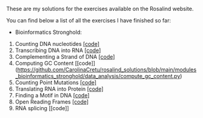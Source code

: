 These are my solutions for the exercises available on the Rosalind website.

You can find below a list of all the exercises I have finished so far:

- Bioinformatics Stronghold:

1. Counting DNA nucleotides [[code]](https://github.com/CarolinaCretu/rosalind_solutions/blob/main/modules_bioinformatics_stronghold/data_analysis/counting_DNA_nucleotides.py)
2. Transcribing DNA into RNA [[code]](https://github.com/CarolinaCretu/rosalind_solutions/blob/main/modules_bioinformatics_stronghold/data_analysis/transcribing_DNA_into_mRNA.py)
3. Complementing a Strand of DNA [[code]](https://github.com/CarolinaCretu/rosalind_solutions/blob/main/modules_bioinformatics_stronghold/data_analysis/complementing_DNA.py)
4. Computing GC Content [[code]] (https://github.com/CarolinaCretu/rosalind_solutions/blob/main/modules_bioinformatics_stronghold/data_analysis/compute_gc_content.py)
5. Counting Point Mutations [[code]](https://github.com/CarolinaCretu/rosalind_solutions/blob/main/modules_bioinformatics_stronghold/data_analysis/counting_point_mutations.py)
6. Translating RNA into Protein [[code]](https://github.com/CarolinaCretu/rosalind_solutions/blob/main/modules_bioinformatics_stronghold/data_analysis/translating_mRNA_into_proteins.py)
7. Finding a Motif in DNA [[code]](https://github.com/CarolinaCretu/rosalind_solutions/blob/main/modules_bioinformatics_stronghold/data_analysis/finding_motif_DNA.py)
8. Open Reading Frames [[code]](https://github.com/CarolinaCretu/rosalind_solutions/blob/main/modules_bioinformatics_stronghold/data_analysis/open_reading_frame.py)
9. RNA splicing [[code]]
